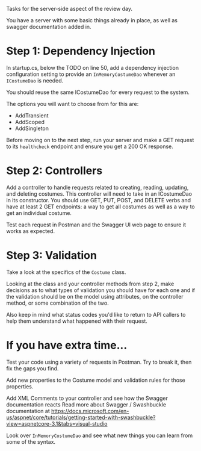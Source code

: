 Tasks for the server-side aspect of the review day.

You have a server with some basic things already in place, as well as swagger documentation added in.

# Step 1: Dependency Injection

In startup.cs, below the TODO on line 50, add a dependency injection configuration setting to provide 
an `InMemoryCostumeDao` whenever an `ICostumeDao` is needed.

You should reuse the same ICostumeDao for every request to the system.

The options you will want to choose from for this are:

- AddTransient
- AddScoped
- AddSingleton

Before moving on to the next step, run your server and make a GET request to its `healthcheck` endpoint and ensure you get a 200 OK response.

# Step 2: Controllers

Add a controller to handle requests related to creating, reading, updating, and deleting costumes. 
This controller will need to take in an ICostumeDao in its constructor.
You should use GET, PUT, POST, and DELETE verbs and have at least 2 GET endpoints: a way to get all costumes as well as a way to get an individual costume.

Test each request in Postman and the Swagger UI web page to ensure it works as expected.

# Step 3: Validation

Take a look at the specifics of the `Costume` class.

Looking at the class and your controller methods from step 2, make decisions as to what types of validation you should have 
for each one and if the validation should be on the model using attributes, on the controller method, or some combination of the two.

Also keep in mind what status codes you'd like to return to API callers to help them understand what happened with their request.

# If you have extra time...

Test your code using a variety of requests in Postman. Try to break it, then fix the gaps you find.

Add new properties to the Costume model and validation rules for those properties.

Add XML Comments to your controller and see how the Swagger documentation reacts
Read more about Swagger / Swashbuckle documentation at https://docs.microsoft.com/en-us/aspnet/core/tutorials/getting-started-with-swashbuckle?view=aspnetcore-3.1&tabs=visual-studio

Look over `InMemoryCostumeDao` and see what new things you can learn from some of the syntax.